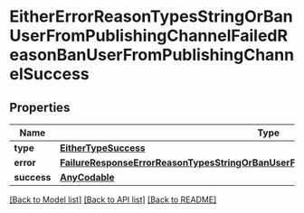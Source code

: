 # EitherErrorReasonTypesStringOrBanUserFromPublishingChannelFailedReasonBanUserFromPublishingChannelSuccess

## Properties
Name | Type | Description | Notes
------------ | ------------- | ------------- | -------------
**type** | [**EitherTypeSuccess**](EitherTypeSuccess.md) |  | 
**error** | [**FailureResponseErrorReasonTypesStringOrBanUserFromPublishingChannelFailedReasonError**](FailureResponseErrorReasonTypesStringOrBanUserFromPublishingChannelFailedReasonError.md) |  | 
**success** | [**AnyCodable**](.md) |  | 

[[Back to Model list]](../README.md#documentation-for-models) [[Back to API list]](../README.md#documentation-for-api-endpoints) [[Back to README]](../README.md)


